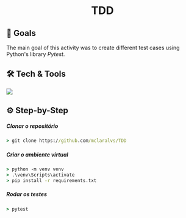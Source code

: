 <h1 align="center">TDD</h1>

## 🎯 Goals
<p>The main goal of this activity was to create different test cases using Python's library <i>Pytest</i>.</p>

## 🛠 Tech & Tools
<img src="https://img.shields.io/badge/Python-151515?style=for-the-badge&logo=python&logoColor=white"></img>

## ⚙ Step-by-Step
##### Clonar o repositório
```cmd
> git clone https://github.com/mclaralvs/TDD
```

##### Criar o ambiente virtual
```cmd
> python -m venv venv
> .\venv\Scripts\activate
> pip install -r requirements.txt
```

##### Rodar os testes
```cmd
> pytest
```
